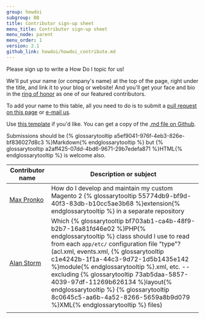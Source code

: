 ```yaml
---
group: howdoi
subgroup: BB
title: Contributor sign-up sheet
menu_title: Contributor sign-up sheet
menu_node: parent
menu_order: 1
version: 2.1
github_link: howdoi/howdoi_contribute.md
---
```


Please sign up to write a How Do I topic for us!

We'll put your name (or company's name) at the top of the page, right under the title, and link it to your blog or website! And you'll get your face and bio in the <a href="{{page.baseurl}}/contributor-guide/quarterly-contributors.html">ring of honor</a> as one of our featured contributors.

To add your name to this table, all you need to do is to submit a <a href="{{ site.githuburl }}howdoi/howdoi_contribute.md">pull request on this page</a> or <a href="mailto:DL-Magento-Doc-Feedback@magento.com">e-mail us</a>.

Use <a href="{{page.baseurl}}/howdoi/howdoi_template.html">this template</a> if you'd like. You can get a copy of the <a href="{{ site.githuburl }}howdoi/howdoi_template.md">.md file  on Github</a>.

Submissions should be {% glossarytooltip a5ef9041-976f-4eb3-826e-bf836027d8c3 %}Markdown{% endglossarytooltip %} but {% glossarytooltip a2aff425-07dd-4bd6-9671-29b7edefa871 %}HTML{% endglossarytooltip %} is welcome also.


| Contributor name  |  Description or subject |
|---|---|
| <a href="http://www.maxpronko.com/" title="Max Pronko">Max Pronko</a>  | How do I develop and maintain my custom Magento 2 {% glossarytooltip 55774db9-bf9d-40f3-83db-b10cc5ae3b68 %}extension{% endglossarytooltip %} in a separate repository  |
| <a href="http://www.alanstorm.com/" title="Alan Storm">Alan Storm</a>  | Which {% glossarytooltip bf703ab1-ca4b-48f9-b2b7-16a81fd46e02 %}PHP{% endglossarytooltip %} class should I use to read from each `app/etc/` configuration file "type"? (acl.xml, events.xml, {% glossarytooltip c1e4242b-1f1a-44c3-9d72-1d5b1435e142 %}module{% endglossarytooltip %}.xml, etc. -- excluding {% glossarytooltip 73ab5daa-5857-4039-97df-11269b626134 %}layout{% endglossarytooltip %} {% glossarytooltip 8c0645c5-aa6b-4a52-8266-5659a8b9d079 %}XML{% endglossarytooltip %} files)  |
|   |   |
